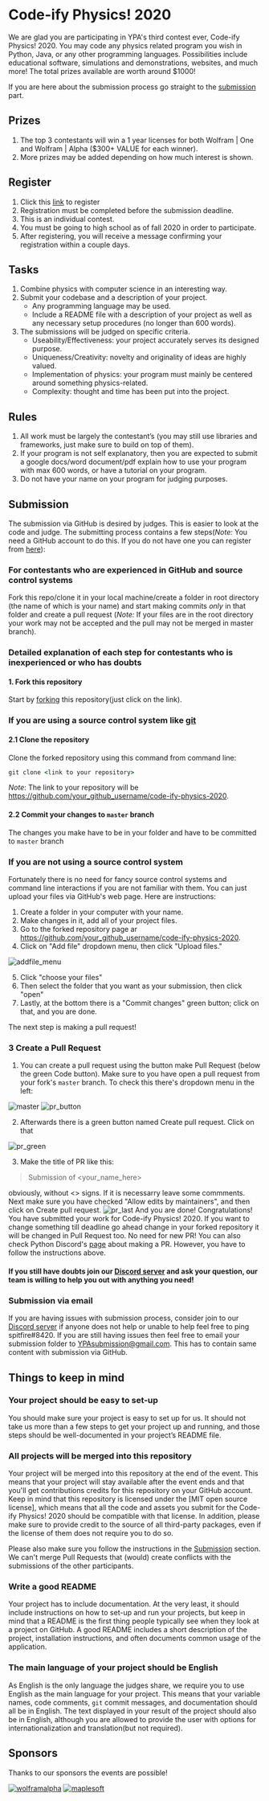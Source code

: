 # Code-ify Physics! 2020

We are glad you are participating in YPA's third contest ever, Code-ify Physics! 2020. You may code any physics related program you wish in Python, Java, or any other programming languages. Possibilities include educational software, simulations and demonstrations, websites, and much more! The total prizes available are worth around \$1000!

If you are here about the submission process go straight to the [submission](#submission) part.

## Prizes

1. The top 3 contestants will win a 1 year licenses for both Wolfram | One and Wolfram | Alpha (\$300+ VALUE for each winner).
2. More prizes may be added depending on how much interest is shown.

## Register

1. Click this [link](1) to register
2. Registration must be completed before the submission deadline.
3. This is an individual contest.
4. You must be going to high school as of fall 2020 in order to participate.
5. After registering, you will receive a message confirming your registration within a couple days.

## Tasks

1. Combine physics with computer science in an interesting way.
2. Submit your codebase and a description of your project.
   - Any programming language may be used.
   - Include a README file with a description of your project as well as any necessary setup procedures (no longer than 600 words).
3. The submissions will be judged on specific criteria.
   - Useability/Effectiveness: your project accurately serves its designed purpose.
   - Uniqueness/Creativity: novelty and originality of ideas are highly valued.
   - Implementation of physics: your program must mainly be centered around something physics-related.
   - Complexity: thought and time has been put into the project.

## Rules

1. All work must be largely the contestant’s (you may still use libraries and frameworks, just make sure to build on top of them).
2. If your program is not self explanatory, then you are expected to submit a google docs/word document/pdf explain how to use your program with max 600 words, or have a tutorial on your program.
3. Do not have your name on your program for judging purposes.

## Submission

The submission via GitHub is desired by judges. This is easier to look at the code and judge. The submitting process contains a few steps(_Note:_ You need a GitHub account to do this. If you do not have one you can register from [here][2]):

### For contestants who are experienced in GitHub and source control systems

Fork this repo/clone it in your local machine/create a folder in root directory (the name of which is your name) and start making commits _only_ in that folder and create a pull request (_Note:_ If your files are in the root directory your work may not be accepted and the pull may not be merged in master branch).

### Detailed explanation of each step for contestants who is inexperienced or who has doubts

#### 1. Fork this repository

Start by [forking][3] this repository(just click on the link).

### If you are using a source control system like [git][4]

#### 2.1 Clone the repository

Clone the forked repository using this command from command line:

```cmd
git clone <link to your repository>
```

_Note_: The link to your repository will be https://github.com/your_github_username/code-ify-physics-2020.

#### 2.2 Commit your changes to `master` branch

The changes you make have to be in your folder and have to be committed to `master` branch

### If you are not using a source control system

Fortunately there is no need for fancy source control systems and command line interactions if you are not familiar with them. You can just upload your files via GitHub's web page. Here are instructions:

1. Create a folder in your computer with your name.
2. Make changes in it, add all of your project files.
3. Go to the forked repository page ar <https://github.com/your_github_username/code-ify-physics-2020>.
4. Click on "Add file" dropdown menu, then click "Upload files."

![addfile_menu](images/upload_file_dropdown.png)

5. Click "choose your files"
6. Then select the folder that you want as your submission, then click "open"
7. Lastly, at the bottom there is a "Commit changes" green button; click on that, and you are done.

The next step is making a pull request!

### 3 Create a Pull Request

1. You can create a pull request using the button make Pull Request (below the green Code button). Make sure to you have open a pull request from your fork's `master` branch. To check this there's dropdown menu in the left:

![master](images/how_to_check_master.png)
![pr_button](images/pr_button.png)

2. Afterwards there is a green button named Create pull request. Click on that

![pr_green](images/pr_green_button.png)

3. Make the title of PR like this:

> Submission of <your_name_here>

obviously, without <> signs. If it is necessarry leave some commments. Next make sure you have checked "Allow edits by maintainers", and then click on Create pull request.
![pr_last](images/pr_last_button.png)
And you are done! Congratulations! You have submitted your work for Code-ify Physics! 2020. If you want to change something till deadline go ahead change in your forked repository it will be changed in Pull Request too. No need for new PR!
You can also check Python Discord's [page](https://pythondiscord.com/pages/code-jams/pull-request/) about making a PR. However, you have to follow the instructions above.

#### If you still have doubts join our [Discord server][5] and ask your question, our team is willing to help you out with anything you need!

### Submission via email

If you are having issues with submission process, consider join to our [Discord server][5] if anyone does not help or unable to help feel free to ping spitfire#8420. If you are still having issues then feel free to email your submission folder to YPAsubmission@gmail.com. This has to contain same content with submission via GitHub.

## Things to keep in mind

### Your project should be easy to set-up

You should make sure your project is easy to set up for us. It should not take us more than a few steps to get your project up and running, and those steps should be well-documented in your project’s README file.

### All projects will be merged into this repository

Your project will be merged into this repository at the end of the event. This means that your project will stay available after the event ends and that you'll get contributions credits for this repository on your GitHub account. Keep in mind that this repository is licensed under the [MIT open source license], which means that all the code and assets you submit for the Code-ify Physics! 2020 should be compatible with that license. In addition, please make sure to provide credit to the source of all third-party packages, even if the license of them does not require you to do so.

Please also make sure you follow the instructions in the [Submission](#submission) section. We can't merge Pull Requests that (would) create conflicts with the submissions of the other participants.

### Write a good README

Your project has to include documentation. At the very least, it should include instructions on how to set-up and run your projects, but keep in mind that a README is the first thing people typically see when they look at a project on GitHub. A good README includes a short description of the project, installation instructions, and often documents common usage of the application.

### The main language of your project should be English

As English is the only language the judges share, we require you to use English as the main language for your project. This means that your variable names, code comments, `git` commit messages, and documentation should all be in English. The text displayed in your result of the project should also be in English, although you are allowed to provide the user with options for internationalization and translation(but not required).

## Sponsors

Thanks to our sponsors the events are possible!

[![wolframalpha](images/WolframAlpha.jpg)][6] [![maplesoft](https://www.maplesoft.com/media/logos/Maplesoft_Logo/Maplesoft_logo.jpg)][7]

[1]: https://forms.gle/P6mUqd6BcGxsNEh18
[2]: https://github.com/join
[3]: https://github.com/YPA-Physics/code-ify-physics-2020/fork
[4]: https://git-scm.com/
[5]: https://discord.gg/YtYaGpY
[6]: https://www.wolframalpha.com
[7]: https://www.maplesoft.com
